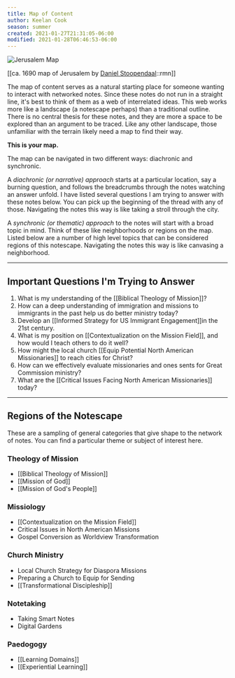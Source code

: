```yaml
---
title: Map of Content
author: Keelan Cook
season: summer
created: 2021-01-27T21:31:05-06:00
modified: 2021-01-28T06:46:53-06:00
---
```

![Jerusalem Map](https://i.imgur.com/lW8qQbk.jpg)

[[ca. 1690 map of Jerusalem by [Daniel Stoopendaal](https://www.raremaps.com/gallery/detail/60651/ierusalem-stoopendahl)::rmn]]

The map of content serves as a natural starting place for someone wanting to interact with networked notes. Since these notes do not run in a straight line, it's best to think of them as a web of interrelated ideas. This web works more like a landscape (a notescape perhaps) than a traditional outline. There is no central thesis for these notes, and they are more a space to be explored than an argument to be traced. Like any other landscape, those unfamiliar with the terrain likely need a map to find their way. 

**This is your map.**

The map can be navigated in two different ways: diachronic and synchronic. 

A *diachronic (or narrative) approach* starts at a particular location, say a burning question, and follows the breadcrumbs through the notes watching an answer unfold. I have listed several questions I am trying to answer with these notes below. You can pick up the beginning of the thread with any of those. Navigating the notes this way is like taking a stroll through the city.

A *synchronic (or thematic) approach* to the notes will start with a broad topic in mind. Think of these like neighborhoods or regions on the map. Listed below are a number of high level topics that can be considered regions of this notescape. Navigating the notes this way is like canvasing a neighborhood.

---

## Important Questions I'm Trying to Answer
1. What is my understanding of the [[Biblical Theology of Mission]]? 
2. How can a deep understanding of immigration and missions to immigrants in the past help us do better ministry today? 
3. Develop an [[Informed Strategy for US Immigrant Engagement]]in the 21st century.
4. What is my position on [[Contextualization on the Mission Field]], and how would I teach others to do it well?
5. How might the local church [[Equip Potential North American Missionaries]] to reach cities for Christ?
6. How can we effectively evaluate missionaries and ones sents for Great Commission ministry?
7. What are the [[Critical Issues Facing North American Missionaries]] today?


---

## Regions of the Notescape

These are a sampling of general categories that give shape to the network of notes. You can find a particular theme or subject of interest here.


### Theology of Mission
* [[Biblical Theology of Mission]]
* [[Mission of God]]
* [[Mission of God's People]]

### Missiology
* [[Contextualization on the Mission Field]]
* Critical Issues in North American Missions
* Gospel Conversion as Worldview Transformation

### Church Ministry
* Local Church Strategy for Diaspora Missions
* Preparing a Church to Equip for Sending
* [[Transformational Discipleship]]

### Notetaking
* Taking Smart Notes
* Digital Gardens

### Paedogogy
* [[Learning Domains]]
* [[Experiential Learning]]
